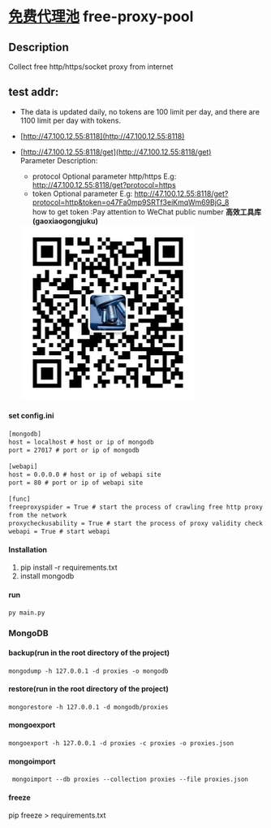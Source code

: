 # [免费代理池](https://github.com/LuChuanBing/free-proxy-pool/blob/master/README.md) free-proxy-pool

## Description
Collect free http/https/socket proxy from internet 

## test addr:
- The data is updated daily, no tokens are 100 limit per day, and there are 1100 limit per day with tokens.
- [http://47.100.12.55:8118](http://47.100.12.55:8118)  

- [http://47.100.12.55:8118/get](http://47.100.12.55:8118/get)  
Parameter Description:
    - protocol Optional parameter http/https E.g: http://47.100.12.55:8118/get?protocol=https
    - token Optional parameter E.g: http://47.100.12.55:8118/get?protocol=http&token=o47Fa0mp9SRTf3eiKmqWm69BjG_8    
    how to get token :Pay attention to WeChat public number <b>高效工具库(gaoxiaogongjuku)</b>
    <img alt='微信公众号:gaoxiaogongjuku'  src='https://github.com/LuChuanBing/free-proxy-pool/blob/master/qrcode.jpg' />
    
#### set config.ini
    [mongodb]
    host = localhost # host or ip of mongodb
    port = 27017 # port or ip of mongodb    
    
    [webapi]
    host = 0.0.0.0 # host or ip of webapi site   
    port = 80 # port or ip of webapi site
    
    [func]
    freeproxyspider = True # start the process of crawling free http proxy from the network
    proxycheckusability = True # start the process of proxy validity check
    webapi = True # start webapi

#### Installation

1. pip install -r requirements.txt
2. install mongodb

#### run
    py main.py
    
###  MongoDB
#### backup(run in the root directory of the project)
    mongodump -h 127.0.0.1 -d proxies -o mongodb
#### restore(run in the root directory of the project)
    mongorestore -h 127.0.0.1 -d mongodb/proxies
#### mongoexport
    mongoexport -h 127.0.0.1 -d proxies -c proxies -o proxies.json
#### mongoimport
     mongoimport --db proxies --collection proxies --file proxies.json
#### freeze
pip freeze > requirements.txt



